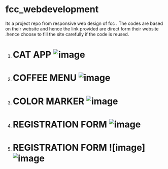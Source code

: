 # fcc_webdevelopment  


Its a project repo from responsive web design of fcc . The codes are based on their website and hence the link provided are direct form their website .hence choose to fill the site carefully if the code is reused.  


1. # CAT APP  ![image](https://user-images.githubusercontent.com/97679329/205502185-f3b79c33-c187-4b73-8bab-175363f57161.png)  
2. # COFFEE MENU  ![image](https://user-images.githubusercontent.com/97679329/205502282-6a964dbc-e5b4-4090-8d4c-6d1e35ce399c.png)  
3. # COLOR MARKER  ![image](https://user-images.githubusercontent.com/97679329/205502334-a2468dca-8e40-442c-801c-d234b28d1660.png)  
4. # REGISTRATION FORM  ![image](https://user-images.githubusercontent.com/97679329/205502062-30933262-bfc3-4e1d-b01e-056c1cf95ee6.png)  
5. # REGISTRATION FORM  ![image]![image](https://user-images.githubusercontent.com/97679329/208156105-403a8be4-5f83-49be-85f6-7eb8142c8c92.png)



